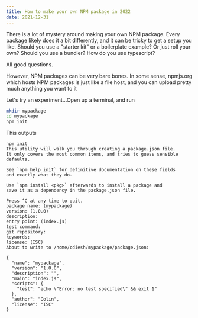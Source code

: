 ```yaml
---
title: How to make your own NPM package in 2022
date: 2021-12-31
---
```


There is a lot of mystery around making your own NPM package. Every package
likely does it a bit differently, and it can be tricky to get a setup you like. Should you use a "starter kit" or a boilerplate example? Or just roll your own? Should you use a bundler? How do you use typescript?

All good questions.

However, NPM packages can be very bare bones. In some sense, npmjs.org which hosts NPM packages is just like a file host, and you can upload pretty much anything you want to it

Let's try an experiment...Open up a terminal, and run

```sh
mkdir mypackage
cd mypackage
npm init
```

This outputs

```
npm init
This utility will walk you through creating a package.json file.
It only covers the most common items, and tries to guess sensible defaults.

See `npm help init` for definitive documentation on these fields
and exactly what they do.

Use `npm install <pkg>` afterwards to install a package and
save it as a dependency in the package.json file.

Press ^C at any time to quit.
package name: (mypackage)
version: (1.0.0)
description:
entry point: (index.js)
test command:
git repository:
keywords:
license: (ISC)
About to write to /home/cdiesh/mypackage/package.json:

{
  "name": "mypackage",
  "version": "1.0.0",
  "description": "",
  "main": "index.js",
  "scripts": {
    "test": "echo \"Error: no test specified\" && exit 1"
  },
  "author": "Colin",
  "license": "ISC"
}

```

